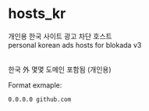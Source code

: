 # hosts_kr

개인용 한국 사이트 광고 차단 호스트 <br/>
personal korean ads hosts for blokada v3<br/><br/>

한국 外 몇몇 도메인 포함됨 (개인용)<br/>


Format exmaple:
```
0.0.0.0 github.com
```

